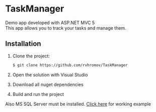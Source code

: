 # TaskManager
Demo app developed with ASP.NET MVC 5<br />
This app allows you to track your tasks and manage them.

## Installation
1. Clone the project:

    ```bash
    $ git clone https://github.com/rvhromov/TaskManager
    ```

2. Open the solution with Visual Studio
3. Download all nuget dependencies
4. Build and run the project

Also MS SQL Server must be installed.
[Click here](http://task-manager.somee.com) for working example

